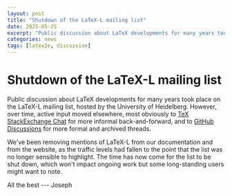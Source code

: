 ```yaml
---
layout: post
title: "Shutdown of the LaTeX-L mailing list"
date: 2025-05-25
excerpt: "Public discussion about LaTeX developments for many years took place on the LaTeX-L mailing list, hosted by the University of Heidelberg"
categories: news
tags: [latex2e, discussion]
---
```


# Shutdown of the LaTeX-L mailing list

Public discussion about LaTeX developments for many years took place on the
LaTeX-L mailing list, hosted by the University of Heidelberg.  However, over
time, active input moved elsewhere, most obviously to [TeX StackExchange
Chat](https://chat.stackexchange.com/rooms/41/tex-latex-and-friends) for more
informal back-and-forward, and to [GitHub
Discussions](https://github.com/latex3/latex2e/discussions) for more formal and
archived threads.

We've been removing mentions of LaTeX-L from our documentation and from the website,
as the traffic levels had fallen to the point that the list was no longer sensible
to highlight. The time has now come for the list to be shut down, which won't impact
ongoing work but some long-standing users might want to note.

All the best --- Joseph
